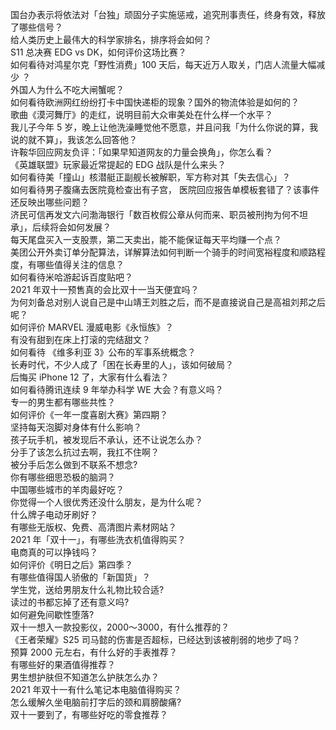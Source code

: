 国台办表示将依法对「台独」顽固分子实施惩戒，追究刑事责任，终身有效，释放了哪些信号？  
给人类历史上最伟大的科学家排名，排序将会如何？  
S11 总决赛 EDG vs DK，如何评价这场比赛？  
如何看待对鸿星尔克「野性消费」100 天后，每天近万人取关，门店人流量大幅减少 ？  
外国人为什么不吃大闸蟹呢？  
如何看待欧洲网红纷纷打卡中国快递柜的现象？国外的物流体验是如何的？  
歌曲《漠河舞厅》的走红，说明目前大众审美处在什么样一个水平？  
我儿子今年 5 岁，晚上让他洗澡睡觉他不愿意，并且问我「为什么你说的算，我说的就不算」，我该怎么回答他？  
许鞍华回应网友负评：「如果早知道网友的力量会换角」，你怎么看？  
《英雄联盟》玩家最近常提起的 EDG 战队是什么来头？  
如何看待美「撞山」核潜艇正副舰长被解职，军方称对其「失去信心」？  
如何看待男子腹痛去医院竟检查出有子宫， 医院回应报告单模板套错了？该事件还反映出哪些问题？  
济民可信再发文六问渤海银行「数百枚假公章从何而来、职员被刑拘为何不坦承」，后续将会如何发展？  
每天尾盘买入一支股票，第二天卖出，能不能保证每天平均赚一个点？  
美团公开外卖订单分配算法，详解算法如何判断一个骑手的时间宽裕程度和顺路程度，有哪些值得关注的信息？  
如何看待米哈游起诉百度贴吧？  
2021 年双十一预售真的会比双十一当天便宜吗？  
为何刘备总对别人说自己是中山靖王刘胜之后，而不是直接说自己是高祖刘邦之后呢？  
如何评价 MARVEL 漫威电影《永恒族》？  
有没有甜到在床上打滚的完结甜文？  
如何看待 《维多利亚 3》公布的军事系统概念？  
长寿时代，不少人成了「困在长寿里的人」，该如何破局？  
后悔买 iPhone 12 了，大家有什么看法？  
如何看待腾讯连续 9 年举办科学 WE 大会？有意义吗？  
专一的男生都有哪些共性？  
如何评价《一年一度喜剧大赛》第四期？  
坚持每天泡脚对身体有什么影响？  
孩子玩手机，被发现后不承认，还不让说怎么办？  
分手了该怎么抗过去啊，我扛不住啊？  
被分手后怎么做到不联系不想念?  
你有哪些细思恐极的脑洞？  
中国哪些城市的羊肉最好吃？  
你觉得一个人很优秀还没什么朋友，是为什么呢？  
什么牌子电动牙刷好？  
有哪些无版权、免费、高清图片素材网站？  
2021 年「双十一」，有哪些洗衣机值得购买？  
电商真的可以挣钱吗？  
如何评价《明日之后》第四季？  
有哪些值得国人骄傲的「新国货」？  
学生党，送给男朋友什么礼物比较合适?  
读过的书都忘掉了还有意义吗?  
如何避免间歇性堕落?  
双十一想入一款投影仪，2000～3000，有什么推荐的？  
《王者荣耀》S25 司马懿的伤害是否超标，已经达到该被削弱的地步了吗？  
预算 2000 元左右，有什么好的手表推荐？  
有哪些好的果酒值得推荐？  
男生想护肤但不知道怎么护肤怎么办？  
2021 年双十一有什么笔记本电脑值得购买？  
怎么缓解久坐电脑前打字后的颈和肩膀酸痛?  
双十一要到了，有哪些好吃的零食推荐？  
